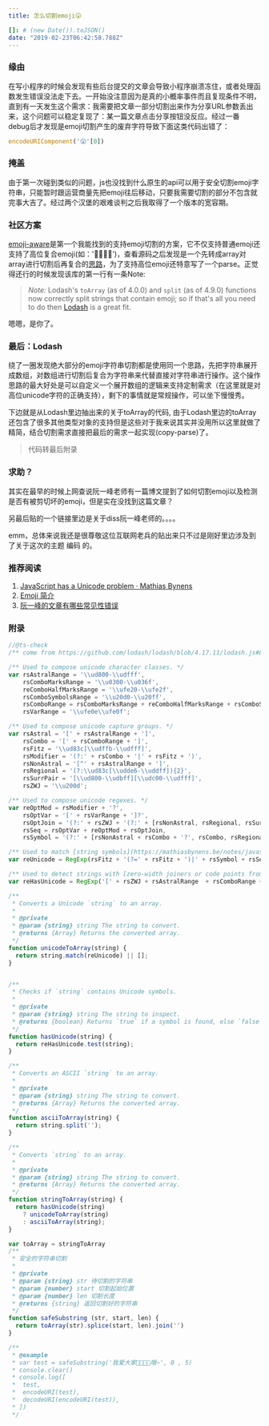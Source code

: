 ```yaml
---
title: 怎么切割emoji😮

[]: # (new Date()).toJSON()
date: "2019-02-23T06:42:58.788Z"
---
```


### 缘由
在写小程序的时候会发现有些后台提交的文章会导致小程序崩溃冻住，或者处理函数发生错误没法走下去。一开始没注意因为是真的小概率事件而且复现条件不明，直到有一天发生这个需求：我需要把文章一部分切割出来作为分享URL参数丢出来，这个问题可以稳定复现了：某一篇文章点击分享按钮没反应。经过一番debug后才发现是emoji切割产生的废弃字符导致下面这类代码出错了：

```javascript
encodeURIComponent('😮'[0])
```

### 掩盖
由于第一次碰到类似的问题，js也没找到什么原生的api可以用于安全切割emoji字符串，只能暂时跟运营商量先把emoji往后移动，只要我需要切割的部分不包含就完事大吉了。经过两个汉堡的艰难谈判之后我取得了一个版本的宽容期。

### 社区方案
[emoji-aware](https://www.npmjs.com/package/emoji-aware)是第一个我能找到的支持emoji切割的方案，它不仅支持普通emoji还支持了高位复合emoji(如：'👨‍👩‍👧‍👦')，查看源码之后发现是一个先转成array对array进行切割后再复合的[思路](https://github.com/beaugunderson/emoji-aware/blob/master/emoji-aware.js#L5)，为了支持高位emoji还特意写了一个parse。正觉得还行的时候发现该库的第一行有一条Note:

> *Note:* Lodash's `toArray` (as of 4.0.0) and `split` (as of 4.9.0) functions
now correctly split strings that contain emoji; so if that's all you need to do
then [Lodash](https://lodash.com/) is a great fit.

嗯嗯，是你了。

### 最后：Lodash
绕了一圈发现绝大部分的emoji字符串切割都是使用同一个思路，先把字符串展开成数组，对数组进行切割后复合为字符串来代替直接对字符串进行操作。这个操作思路的最大好处是可以自定义一个展开数组的逻辑来支持定制需求（在这里就是对高位unicode字符的正确支持），剩下的事情就是常规操作，可以坐下慢慢秀。

下边就是从Lodash里边抽出来的关于toArray的代码, 由于Lodash里边的toArray还包含了很多其他类型对象的支持但是这些对于我来说其实并没用所以这里就做了精简，结合切割需求直接把最后的需求一起实现(copy-parse)了。

> 代码转最后附录

### 求助？
其实在最早的时候上网查说阮一峰老师有一篇博文提到了如何切割emoji以及检测是否有被剪切坏的emoji，但是实在没找到这篇文章？

另最后贴的一个链接里边是关于diss阮一峰老师的。。。。

emm，总体来说我还是很尊敬这位互联网老兵的贴出来只不过是刚好里边涉及到了关于这次的主题 编码 的。

### 推荐阅读
1. [JavaScript has a Unicode problem · Mathias Bynens](https://mathiasbynens.be/notes/javascript-unicode)
2. [Emoji 简介](http://www.ruanyifeng.com/blog/2017/04/emoji.html)
3. [阮一峰的文章有哪些常见性错误](https://www.v2ex.com/t/343634?p=1)


### 附录
```javascript
//@ts-check
/** come from https://github.com/lodash/lodash/blob/4.17.11/lodash.js#L755 */

/** Used to compose unicode character classes. */
var rsAstralRange = '\\ud800-\\udfff',
    rsComboMarksRange = '\\u0300-\\u036f',
    reComboHalfMarksRange = '\\ufe20-\\ufe2f',
    rsComboSymbolsRange = '\\u20d0-\\u20ff',
    rsComboRange = rsComboMarksRange + reComboHalfMarksRange + rsComboSymbolsRange,
    rsVarRange = '\\ufe0e\\ufe0f';

/** Used to compose unicode capture groups. */
var rsAstral = '[' + rsAstralRange + ']',
    rsCombo = '[' + rsComboRange + ']',
    rsFitz = '\\ud83c[\\udffb-\\udfff]',
    rsModifier = '(?:' + rsCombo + '|' + rsFitz + ')',
    rsNonAstral = '[^' + rsAstralRange + ']',
    rsRegional = '(?:\\ud83c[\\udde6-\\uddff]){2}',
    rsSurrPair = '[\\ud800-\\udbff][\\udc00-\\udfff]',
    rsZWJ = '\\u200d';

/** Used to compose unicode regexes. */
var reOptMod = rsModifier + '?',
    rsOptVar = '[' + rsVarRange + ']?',
    rsOptJoin = '(?:' + rsZWJ + '(?:' + [rsNonAstral, rsRegional, rsSurrPair].join('|') + ')' + rsOptVar + reOptMod + ')*',
    rsSeq = rsOptVar + reOptMod + rsOptJoin,
    rsSymbol = '(?:' + [rsNonAstral + rsCombo + '?', rsCombo, rsRegional, rsSurrPair, rsAstral].join('|') + ')';

/** Used to match [string symbols](https://mathiasbynens.be/notes/javascript-unicode). */
var reUnicode = RegExp(rsFitz + '(?=' + rsFitz + ')|' + rsSymbol + rsSeq, 'g');

/** Used to detect strings with [zero-width joiners or code points from the astral planes](http://eev.ee/blog/2015/09/12/dark-corners-of-unicode/). */
var reHasUnicode = RegExp('[' + rsZWJ + rsAstralRange  + rsComboRange + rsVarRange + ']');

/**
 * Converts a Unicode `string` to an array.
 *
 * @private
 * @param {string} string The string to convert.
 * @returns {Array} Returns the converted array.
 */
function unicodeToArray(string) {
  return string.match(reUnicode) || [];
}


/**
 * Checks if `string` contains Unicode symbols.
 *
 * @private
 * @param {string} string The string to inspect.
 * @returns {boolean} Returns `true` if a symbol is found, else `false`.
 */
function hasUnicode(string) {
  return reHasUnicode.test(string);
}

/**
 * Converts an ASCII `string` to an array.
 *
 * @private
 * @param {string} string The string to convert.
 * @returns {Array} Returns the converted array.
 */
function asciiToArray(string) {
  return string.split('');
}

/**
 * Converts `string` to an array.
 *
 * @private
 * @param {string} string The string to convert.
 * @returns {Array} Returns the converted array.
 */
function stringToArray(string) {
  return hasUnicode(string)
    ? unicodeToArray(string)
    : asciiToArray(string);
}

var toArray = stringToArray
/**
 * 安全的字符串切割
 *
 * @private
 * @param {string} str 待切割的字符串
 * @param {number} start 切割起始位置
 * @param {number} len 切割长度
 * @returns {string} 返回切割好的字符串
 */
function safeSubstring (str, start, len) {
  return toArray(str).splice(start, len).join('')
}

/**
 * @example
 * var test = safeSubstring('我爱大家👨‍👩‍👧‍👦哦~', 0 , 5)
 * console.clear()
 * console.log([
 *  test,
 *  encodeURI(test),
 *  decodeURI(encodeURI(test)),
 * ])
 */

```
